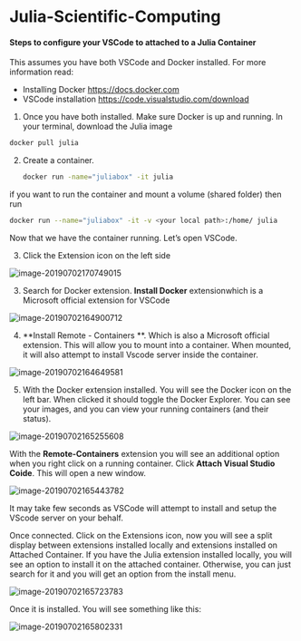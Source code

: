 

# Julia-Scientific-Computing

#### Steps to configure your VSCode to attached to a Julia Container

This assumes you have both VSCode and Docker installed. For more information read:

* Installing Docker https://docs.docker.com
* VSCode installation https://code.visualstudio.com/download



1. Once you have both installed. Make sure Docker is up and running. In your terminal, download the Julia image 

```bash
docker pull julia
```



2. Create a container. 

   ```bash
   docker run -name="juliabox" -it julia
   ```

if you want to run the container and mount a volume (shared folder) then run

```bash
docker run --name="juliabox" -it -v <your local path>:/home/ julia
```



Now that we have the container running. Let’s open VSCode. 

3. Click the Extension icon on the left side 

![image-20190702170749015](image-20190702170736828.png)

3. Search for Docker extension. **Install Docker** extensionwhich is a Microsoft official extension for VSCode

![image-20190702164900712](image-20190702164900712.png)

4. **Install Remote - Containers **. Which is also a Microsoft official extension. This will allow you to mount into a container. When mounted, it will also attempt to install Vscode server inside the container. 

![image-20190702164649581](image-20190702164649581.png)

5. With the Docker extension installed. You will see the Docker icon on the left bar. When clicked it should toggle the Docker Explorer. You can see your images, and you can view your running containers (and their status).

![image-20190702165255608](image-20190702165255608.png)



With the **Remote-Containers** extension you will see an additional option when you right click on a running container. Click **Attach Visual Studio Coide**. This will open a new window. 



![image-20190702165443782](image-20190702165443782.png)

It may take few seconds as VSCode will attempt to install and setup the VScode server on your behalf. 



Once connected. Click on the Extensions icon, now you will see a split display between extensions installed locally and extensions installed on Attached Container. If you have the Julia extension installed locally, you will see an option to install it on the attached container. Otherwise, you can just search for it and you will get an option from the install menu.



![image-20190702165723783](image-20190702165723783.png)



Once it is installed. You will see something like this:

![image-20190702165802331](image-20190702165802331.png)



